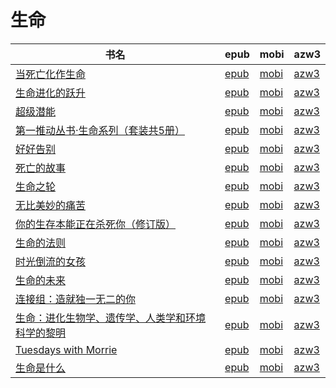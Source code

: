 # 生命

| 书名 | epub | mobi | azw3 |
| --- | --- | --- | --- |
| [当死亡化作生命](http://ct.dalanmei.com/f/31084289-570270195-413abf) | [epub](http://ct.dalanmei.com/f/31084289-570270195-413abf) | [mobi](http://ct.dalanmei.com/f/31084289-570127675-585060) | [azw3](http://ct.dalanmei.com/f/31084289-571409778-846618) |
| [生命进化的跃升](http://ct.dalanmei.com/f/31084289-572095235-b9a7be) | [epub](http://ct.dalanmei.com/f/31084289-572095235-b9a7be) | [mobi](http://ct.dalanmei.com/f/31084289-571726914-2cb040) | [azw3](http://ct.dalanmei.com/f/31084289-572114756-8cf6e1) |
| [超级潜能](http://ct.dalanmei.com/f/31084289-571795759-8b40b6) | [epub](http://ct.dalanmei.com/f/31084289-571795759-8b40b6) | [mobi](http://ct.dalanmei.com/f/31084289-571530926-d3de53) | [azw3](http://ct.dalanmei.com/f/31084289-572194515-61cdf9) |
| [第一推动丛书·生命系列（套装共5册）](http://ct.dalanmei.com/f/31084289-571914665-bd11ca) | [epub](http://ct.dalanmei.com/f/31084289-571914665-bd11ca) | [mobi](http://ct.dalanmei.com/f/31084289-571557238-290e6a) | [azw3](http://ct.dalanmei.com/f/31084289-572203723-5afbda) |
| [好好告别](http://ct.dalanmei.com/f/31084289-571985587-9539af) | [epub](http://ct.dalanmei.com/f/31084289-571985587-9539af) | [mobi](http://ct.dalanmei.com/f/31084289-571560215-c9144c) | [azw3](http://ct.dalanmei.com/f/31084289-572211935-473285) |
| [死亡的故事](http://ct.dalanmei.com/f/31084289-571737088-79ca2a) | [epub](http://ct.dalanmei.com/f/31084289-571737088-79ca2a) | [mobi](http://ct.dalanmei.com/f/31084289-571605099-6bae4b) | [azw3](http://ct.dalanmei.com/f/31084289-571916166-b49bc2) |
| [生命之轮](http://ct.dalanmei.com/f/31084289-571806096-d6b772) | [epub](http://ct.dalanmei.com/f/31084289-571806096-d6b772) | [mobi](http://ct.dalanmei.com/f/31084289-571537754-39328e) | [azw3](http://ct.dalanmei.com/f/31084289-571991591-c14559) |
| [无比美妙的痛苦](None) | [epub](None) | [mobi](None) | [azw3](None) |
| [你的生存本能正在杀死你（修订版）](http://ct.dalanmei.com/f/31084289-571877393-6d7a14) | [epub](http://ct.dalanmei.com/f/31084289-571877393-6d7a14) | [mobi](http://ct.dalanmei.com/f/31084289-571551686-22f50e) | [azw3](http://ct.dalanmei.com/f/31084289-572068755-98fa4b) |
| [生命的法则](http://ct.dalanmei.com/f/31084289-571883871-7396ec) | [epub](http://ct.dalanmei.com/f/31084289-571883871-7396ec) | [mobi](http://ct.dalanmei.com/f/31084289-571553278-f49b52) | [azw3](http://ct.dalanmei.com/f/31084289-572069679-5a83ce) |
| [时光倒流的女孩](http://ct.dalanmei.com/f/31084289-571912798-191992) | [epub](http://ct.dalanmei.com/f/31084289-571912798-191992) | [mobi](http://ct.dalanmei.com/f/31084289-571556164-f6708b) | [azw3](http://ct.dalanmei.com/f/31084289-572073180-00e4d4) |
| [生命的未来](http://ct.dalanmei.com/f/31084289-571918527-20d008) | [epub](http://ct.dalanmei.com/f/31084289-571918527-20d008) | [mobi](http://ct.dalanmei.com/f/31084289-571558787-3a41b9) | [azw3](http://ct.dalanmei.com/f/31084289-572075917-8a4549) |
| [连接组：造就独一无二的你](http://ct.dalanmei.com/f/31084289-571774921-ab5c87) | [epub](http://ct.dalanmei.com/f/31084289-571774921-ab5c87) | [mobi](http://ct.dalanmei.com/f/31084289-571498126-d6344f) | [azw3](http://ct.dalanmei.com/f/31084289-571872705-dea1f3) |
| [生命：进化生物学、遗传学、人类学和环境科学的黎明](http://ct.dalanmei.com/f/31084289-571778136-c66c88) | [epub](http://ct.dalanmei.com/f/31084289-571778136-c66c88) | [mobi](http://ct.dalanmei.com/f/31084289-571517445-44d865) | [azw3](http://ct.dalanmei.com/f/31084289-571877021-871e17) |
| [Tuesdays with Morrie](http://ct.dalanmei.com/f/31084289-571780340-ef7fba) | [epub](http://ct.dalanmei.com/f/31084289-571780340-ef7fba) | [mobi](http://ct.dalanmei.com/f/31084289-571525483-0b178c) | [azw3](http://ct.dalanmei.com/f/31084289-571880218-6bd060) |
| [生命是什么](http://ct.dalanmei.com/f/31084289-571783477-ae9ba0) | [epub](http://ct.dalanmei.com/f/31084289-571783477-ae9ba0) | [mobi](http://ct.dalanmei.com/f/31084289-571426401-9ae972) | [azw3](http://ct.dalanmei.com/f/31084289-571884482-723913) |
